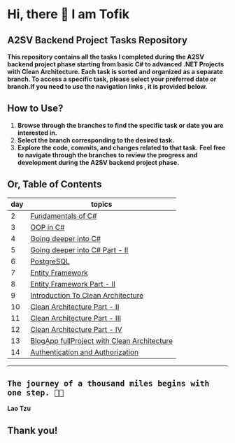 # Hi, there 🙌 I am Tofik 

## A2SV Backend Project Tasks Repository
 **This repository contains all the tasks I completed during the A2SV backend project phase starting from basic C# to advanced .NET Projects with Clean Architecture. Each task is sorted and organized as a separate branch. To access a specific task, please select your preferred date or branch.If you need to use the navigation links , it is provided below.**

## How to Use?
1. **Browse through the branches to find the specific task or date you are interested in.**
2. **Select the branch corresponding to the desired task.**
3. **Explore the code, commits, and changes related to that task.**
**Feel free to navigate through the branches to review the progress and development during the A2SV backend project phase.**

## Or, Table of Contents
|day| topics |
|--|--|
| 2 | [Fundamentals of C#](https://github.com/tans1/.NET-A2SV-Course/blob/day2_fundamentals-of-c#/README.md) ||
| 3 | [OOP in C#](https://github.com/tans1/.NET-A2SV-Course/blob/day3_OOP-in-C%23/README.md) ||
| 4 | [Going deeper into C#](https://github.com/tans1/.NET-A2SV-Course/blob/day4-Going-Deeper-into-C%23/README.md) ||
| 5 | [Going deeper into C# Part - II](https://github.com/tans1/.NET-A2SV-Course/blob/day5-Going-Deeper-into-C%23-Part-II/README.md) ||
| 6 | [PostgreSQL](https://github.com/tans1/.NET-A2SV-Course/blob/day6-PostgreSQL/README.md) ||
| 7 | [Entity Framework](https://github.com/tans1/.NET-A2SV-Course/blob/day7-Entity-Framework/README.md) ||
| 8 | [Entity Framework Part - II](https://github.com/tans1/.NET-A2SV-Course/blob/day8-Entity-Framework-Part-II/README.md) ||
| 9 | [Introduction To Clean Architecture](https://github.com/tans1/.NET-A2SV-Course/blob/day9-Introduction-to-clean-architecture/README.md) ||
| 10 | [Clean Architecture Part - II](https://github.com/tans1/.NET-A2SV-Course/blob/day10-Clean-Architecture-Part-II/README.md) ||
| 11 | [Clean Architecture Part - III](https://github.com/tans1/.NET-A2SV-Course/blob/day11-Clean-Architecture-Part-III/README.md) ||
| 12 | [Clean Architecture Part - IV](https://github.com/tans1/.NET-A2SV-Course/blob/day12-Clean-Architecture-Part-IV/README.md) ||
| 13 | [BlogApp fullProject with Clean Architecture](https://github.com/tans1/.NET-A2SV-Course/blob/day13_Clean-Architecture_FullProject/README.md) ||
| 14 | [Authentication and Authorization](https://github.com/tans1/.NET-A2SV-Course/blob/day14-Authentication-and-Authorization/README.md) ||

---

## `The journey of a thousand miles begins with one step. 💪🎁`
**Lao Tzu**
## Thank you!
